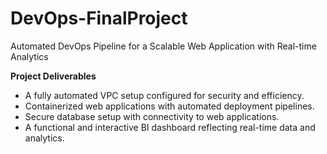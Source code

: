 # DevOps-FinalProject
 Automated DevOps Pipeline for a Scalable Web Application with Real-time Analytics

**Project Deliverables**
- A fully automated VPC setup configured for security and efficiency.
- Containerized web applications with automated deployment pipelines.
- Secure database setup with connectivity to web applications.
- A functional and interactive BI dashboard reflecting real-time data and analytics.
